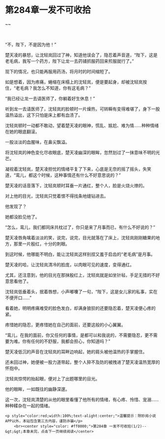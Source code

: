 # 第284章一发不可收拾
~~
    	    <p name="pagetop" href="javascript:void(0);" onclick="return false" style="line-height: 35px;padding: 10px;color: #333;"> </p><p>“不，陛下，不是因为他！”</p><p>楚天凌的暴怒，让沈轻岚回过了神，知道他误会了，隐忍着声音道，“陛下，这是老毛病，我写一个药方，陛下让龙一去药铺抓服药回来煎服就行了。”</p><p>现下的情况，也只能再服用药汤，将月时的时间缩短了。</p><p>如是想着，因为疼痛，蜷缩在床榻上的沈轻岚，便是要起身，却被沈轻岚按住，“老毛病？我怎么不知道，你有这毛病？”</p><p>“我已经让龙一去请医师了，你躺着好生休息！”</p><p>听到龙一去请医师了，沈轻岚的脸顿时一片燥热，可转瞬有变得难堪了，身下一股温热溢出，这下只怕是床上都有血渍了。</p><p>沈轻岚顿时一动都不敢动，望着楚天凌的眼神，慌乱、尴尬、难为情……种种情绪在她的眼底翻滚。</p><p>一股淡淡的血腥味，在鼻尖飘溢。</p><p>将沈轻岚的神色变化尽收眼底，楚天凌幽深的眼眸，忽然划过了一抹意味不明的光芒。</p><p>凝视着沈轻岚，楚天凌担忧的情绪平复了下来，心底是无奈的摇了摇头，失笑道，“鸾儿，都这个时候，这种事情还有什么不好意思说的？”</p><p>楚天凌的话音落下，沈轻岚顿时耳垂一片通红，整个人，脸是火烧火燎的。</p><p>对上他的目光，沈轻岚只觉着恨不得找条地缝钻进去。</p><p>他发现了？</p><p>她都没脸见他了。</p><p>“怎么，鸾儿，我们都同床共枕过了，你只是来了月事而已，有什么不好说的？”</p><p>楚天凌唇角噙着淡淡的笑，说完，说完，目光就落在了床上，沈轻岚刚刚糖果的地方，那里一片殷红，十分的刺眼。</p><p>到这时候，他哪能不明白，能让沈轻岚这样别捏又羞于启齿的“老毛病”是月事。</p><p>楚天凌的哈，让沈轻岚清冷的脸庞，以肉眼可见的速度，变得通红。</p><p>尤其，还注意到，他的目光在那抹殷红上，沈轻岚就是如坐针毡，手足无措的不好意思看他了。</p><p>沈轻岚低垂着头，抿着唇想，小声嘟囔了一句，“陛下，这是女儿家的私事，实在不便开口……”</p><p>看着她，明明疼痛难受的脸色发白，却满身狼狈的还要隐忍着，楚天凌便心疼的紧。</p><p>疼惜她的隐忍，更疼惜她在自己的面前，还要这般的小心翼翼。</p><p>“鸾儿，在我的面前，你又任何的事情，是都可以和我说的，不需要隐忍，更不需要为难。你有任何的不舒服，我都会担心，你知道吗？”</p><p>楚天凌低沉的声音在沈轻岚的耳畔边响起，她的肩头被他温热的手掌握住。</p><p>还未回过神，她便被一股力道带起，整个人猝不及防的被拽进了楚天凌温热宽厚的怀抱中。</p><p>沈轻岚惊愕的抬起眼，便对上了出题哪里的目光。</p><p>他的眼眸，一如既往的幽静深邃。</p><p>这一次，沈轻岚清楚的从他的眼里看懂了他所有的情绪，有心疼、怜惜、宠溺……种种糅杂在一起的情绪。</p>
    	
   	<p style="color:red;width:100%;text-alight:center;">温馨提示：除妙阅小说APP以外，本站包含第三方内容，谨防诈骗</p>
    	<br><center style="color: #ff0000;">第284章 一发不可收拾(1/2)--&gt;&gt;本章未完，点击下一页继续阅读</center>
    	
